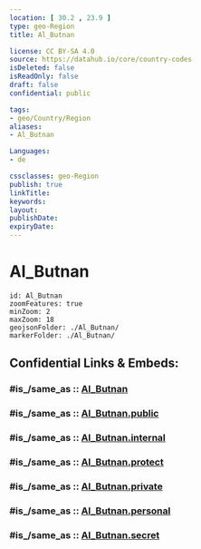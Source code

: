 ```yaml
---
location: [ 30.2 , 23.9 ] 
type: geo-Region
title: Al_Butnan

license: CC BY-SA 4.0
source: https://datahub.io/core/country-codes
isDeleted: false
isReadOnly: false
draft: false
confidential: public

tags:
- geo/Country/Region
aliases:
- Al_Butnan

Languages:
- de

cssclasses: geo-Region
publish: true
linkTitle: 
keywords: 
layout: 
publishDate: 
expiryDate: 
---
```


# Al_Butnan

```leaflet
id: Al_Butnan
zoomFeatures: true 
minZoom: 2 
maxZoom: 18
geojsonFolder: ./Al_Butnan/
markerFolder: ./Al_Butnan/
```


## Confidential Links & Embeds: 

### #is_/same_as :: [Al_Butnan](/_Standards/Earth/Continent/Africa/Africa~North/Libya/Districs~Libya/Al_Butnan.md) 

### #is_/same_as :: [Al_Butnan.public](/_public/Earth/Continent/Africa/Africa~North/Libya/Districs~Libya/Al_Butnan.public.md) 

### #is_/same_as :: [Al_Butnan.internal](/_internal/Earth/Continent/Africa/Africa~North/Libya/Districs~Libya/Al_Butnan.internal.md) 

### #is_/same_as :: [Al_Butnan.protect](/_protect/Earth/Continent/Africa/Africa~North/Libya/Districs~Libya/Al_Butnan.protect.md) 

### #is_/same_as :: [Al_Butnan.private](/_private/Earth/Continent/Africa/Africa~North/Libya/Districs~Libya/Al_Butnan.private.md) 

### #is_/same_as :: [Al_Butnan.personal](/_personal/Earth/Continent/Africa/Africa~North/Libya/Districs~Libya/Al_Butnan.personal.md) 

### #is_/same_as :: [Al_Butnan.secret](/_secret/Earth/Continent/Africa/Africa~North/Libya/Districs~Libya/Al_Butnan.secret.md)

